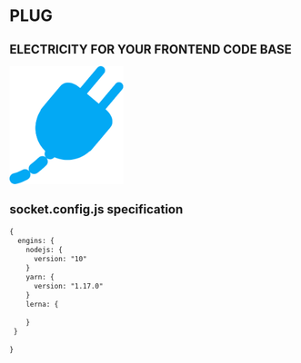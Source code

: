 # PLUG
## ELECTRICITY FOR YOUR FRONTEND CODE BASE

<img src="./logo.svg" alt="logo" width="200" style="display: inline; text-aligh: center" />


## socket.config.js specification

```
{
  engins: {
    nodejs: {
      version: "10"
    }
    yarn: {
      version: "1.17.0"
    }
    lerna: {
    
    }
 }
 
}
```
